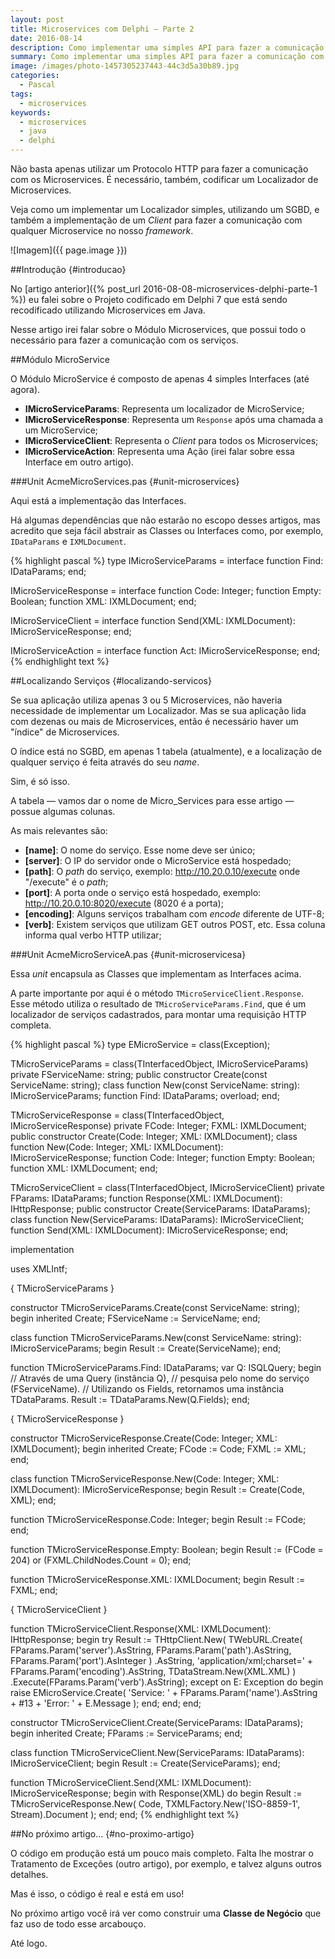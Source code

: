 ```yaml
---
layout: post
title: Microservices com Delphi — Parte 2
date: 2016-08-14
description: Como implementar uma simples API para fazer a comunicação com Microservices em Java.
summary: Como implementar uma simples API para fazer a comunicação com Microservices em Java.
image: /images/photo-1457305237443-44c3d5a30b89.jpg
categories: 
  - Pascal
tags:
  - microservices
keywords:
  - microservices
  - java
  - delphi
--- 
```


Não basta apenas utilizar um Protocolo HTTP para fazer a comunicação com os Microservices. É necessário, também, codificar um Localizador de Microservices.

Veja como um implementar um Localizador simples, utilizando um SGBD, e também a implementação de um *Client* para fazer a comunicação com qualquer Microservice no nosso *framework*.

<!--more-->

![Imagem]({{ page.image }})

##Introdução {#introducao}

No [artigo anterior]({% post_url 2016-08-08-microservices-delphi-parte-1 %}) eu falei sobre o Projeto codificado em Delphi 7 que está sendo recodificado utilizando Microservices em Java.

Nesse artigo irei falar sobre o Módulo Microservices, que possui todo o necessário para fazer a comunicação com os serviços.

##Módulo MicroService

O Módulo MicroService é composto de apenas 4 simples Interfaces (até agora).

  * **IMicroServiceParams**: Representa um localizador de MicroService;
  * **IMicroServiceResponse**: Representa um `Response` após uma chamada a um MicroService;
  * **IMicroServiceClient**: Representa o *Client* para todos os Microservices;
  * **IMicroServiceAction**: Representa uma Ação (irei falar sobre essa Interface em outro artigo).

###Unit AcmeMicroServices.pas {#unit-microservices}

Aqui está a implementação das Interfaces.

Há algumas dependências que não estarão no escopo desses artigos, mas acredito que seja fácil abstrair as Classes ou Interfaces como, por exemplo, `IDataParams` e `IXMLDocument`.
  
{% highlight pascal %}
type
  IMicroServiceParams = interface
    function Find: IDataParams;
  end;

  IMicroServiceResponse = interface
    function Code: Integer;
    function Empty: Boolean;
    function XML: IXMLDocument;
  end;

  IMicroServiceClient = interface
    function Send(XML: IXMLDocument): IMicroServiceResponse;
  end;

  IMicroServiceAction = interface
    function Act: IMicroServiceResponse;
  end;
{% endhighlight text %}


##Localizando Serviços {#localizando-servicos}

Se sua aplicação utiliza apenas 3 ou 5 Microservices, não haveria necessidade de implementar um Localizador. Mas se sua aplicação lida com dezenas ou mais de Microservices, então é necessário haver um "índice" de Microservices.

O índice está no SGBD, em apenas 1 tabela (atualmente), e a localização de qualquer serviço é feita através do seu *name*.

Sim, é só isso.

A tabela — vamos dar o nome de Micro_Services para esse artigo — possue algumas colunas.

As mais relevantes são:

  * **[name]**: O nome do serviço. Esse nome deve ser único;
  * **[server]**: O IP do servidor onde o MicroService está hospedado;
  * **[path]**: O *path* do serviço, exemplo: http://10.20.0.10/execute onde "/execute" é o *path*;
  * **[port]**: A porta onde o serviço está hospedado, exemplo: http://10.20.0.10:8020/execute (8020 é a porta);
  * **[encoding]**: Alguns serviços trabalham com *encode* diferente de UTF-8;
  * **[verb]**: Existem serviços que utilizam GET outros POST, etc. Essa coluna informa qual verbo HTTP utilizar;

###Unit AcmeMicroServiceA.pas {#unit-microservicesa}

Essa *unit* encapsula as Classes que implementam as Interfaces acima.

A parte importante por aqui é o método `TMicroServiceClient.Response`. Esse método utiliza o resultado de `TMicroServiceParams.Find`, que é um localizador de serviços cadastrados, para montar uma requisição HTTP completa.

{% highlight pascal %}
type
  EMicroService = class(Exception);

  TMicroServiceParams = class(TInterfacedObject, IMicroServiceParams)
  private
    FServiceName: string;
  public
    constructor Create(const ServiceName: string);
    class function New(const ServiceName: string): IMicroServiceParams;
    function Find: IDataParams; overload;
  end;

  TMicroServiceResponse = class(TInterfacedObject, IMicroServiceResponse)
  private
    FCode: Integer;
    FXML: IXMLDocument;
  public
    constructor Create(Code: Integer; XML: IXMLDocument);
    class function New(Code: Integer; XML: IXMLDocument): IMicroServiceResponse;
    function Code: Integer;
    function Empty: Boolean;
    function XML: IXMLDocument;
  end;

  TMicroServiceClient = class(TInterfacedObject, IMicroServiceClient)
  private
    FParams: IDataParams;
    function Response(XML: IXMLDocument): IHttpResponse;
  public
    constructor Create(ServiceParams: IDataParams);
    class function New(ServiceParams: IDataParams): IMicroServiceClient;
    function Send(XML: IXMLDocument): IMicroServiceResponse;
  end;

implementation

uses
  XMLIntf;

{ TMicroServiceParams }

constructor TMicroServiceParams.Create(const ServiceName: string);
begin
  inherited Create;
  FServiceName := ServiceName;
end;

class function TMicroServiceParams.New(const ServiceName: string): IMicroServiceParams;
begin
  Result := Create(ServiceName);
end;

function TMicroServiceParams.Find: IDataParams;
var 
  Q: ISQLQuery;
begin
  // Através de uma Query (instância Q), 
  // pesquisa pelo nome do serviço (FServiceName).
  // Utilizando os Fields, retornamos uma instância TDataParams.
  Result := TDataParams.New(Q.Fields);
end;

{ TMicroServiceResponse }

constructor TMicroServiceResponse.Create(Code: Integer; XML: IXMLDocument);
begin
  inherited Create;
  FCode := Code;
  FXML := XML;
end;

class function TMicroServiceResponse.New(Code: Integer; XML: IXMLDocument): IMicroServiceResponse;
begin
  Result := Create(Code, XML);
end;

function TMicroServiceResponse.Code: Integer;
begin
  Result := FCode;
end;

function TMicroServiceResponse.Empty: Boolean;
begin
  Result := (FCode = 204) or (FXML.ChildNodes.Count = 0);
end;

function TMicroServiceResponse.XML: IXMLDocument;
begin
  Result := FXML;
end;

{ TMicroServiceClient }

function TMicroServiceClient.Response(XML: IXMLDocument): IHttpResponse;
begin
  try
    Result :=
      THttpClient.New(
        TWebURL.Create(
          FParams.Param('server').AsString,
          FParams.Param('path').AsString,
          FParams.Param('port').AsInteger
        )
        .AsString,
        'application/xml;charset=' +
          FParams.Param('encoding').AsString,
        TDataStream.New(XML.XML)
      )
      .Execute(FParams.Param('verb').AsString);
  except
    on E: Exception do
    begin
      raise EMicroService.Create(
        'Service: ' + FParams.Param('name').AsString + #13 +
        'Error: ' + E.Message
      );
    end;
  end;
end;

constructor TMicroServiceClient.Create(ServiceParams: IDataParams);
begin
  inherited Create;
  FParams := ServiceParams;
end;

class function TMicroServiceClient.New(ServiceParams: IDataParams): IMicroServiceClient;
begin
  Result := Create(ServiceParams);
end;

function TMicroServiceClient.Send(XML: IXMLDocument): IMicroServiceResponse;
begin
  with Response(XML) do
  begin
    Result := TMicroServiceResponse.New(
      Code,
      TXMLFactory.New('ISO-8859-1', Stream).Document
    );
  end;
end;
{% endhighlight text %}

##No próximo artigo… {#no-proximo-artigo}

O código em produção está um pouco mais completo. Falta lhe mostrar o Tratamento de Exceções (outro artigo), por exemplo, e talvez alguns outros detalhes. 

Mas é isso, o código é real e está em uso!

No próximo artigo você irá ver como construir uma **Classe de Negócio** que faz uso de todo esse arcabouço.

Até logo.
